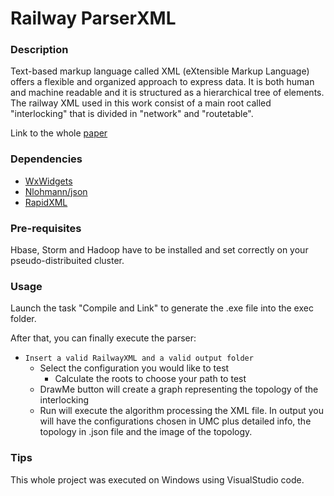 # Railway ParserXML 

### Description 
Text-based markup language called XML (eXtensible Markup Language)
offers a flexible and organized approach to express data. It is both human
and machine readable and it is structured as a hierarchical tree of elements.
The railway XML used in this work consist of a main root called "interlocking" that is divided in "network" and "routetable".

Link to the whole [paper](Implementation_of_a_parser_for_railway_interlockings.pdf)

### Dependencies
  * [WxWidgets](https://github.com/wxWidgets/wxWidgets)
  * [Nlohmann/json](https://github.com/nlohmann/json)
  * [RapidXML](https://rapidxml.sourceforge.net/)

### Pre-requisites
Hbase, Storm and Hadoop have to be installed and set correctly on your pseudo-distribuited cluster.

### Usage
Launch the task "Compile and Link" to generate the .exe file into the exec folder.


After that, you can finally execute the parser:
* `Insert a valid RailwayXML and a valid output folder`
  * Select the configuration you would like to test
    *  Calculate the roots to choose your path to test
  * DrawMe button will create a graph representing the topology of the interlocking
  * Run will execute the algorithm processing the XML file. In output you will have the configurations chosen in UMC plus detailed info, the topology in .json file and the image of the topology.


### Tips
This whole project was executed on Windows using VisualStudio code.

